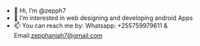 - 👋 Hi, I’m @zepph7
- 👀 I’m interested in web designing and developing android Apps 
- 📫 You can reach me by:
Whatsapp: +255759979611 &
Email:zepphaniah7@gmail.com


<!---
zepph7/zepph7 is a ✨ special ✨ repository because its `README.md` (this file) appears on your GitHub profile.
You can click the Preview link to take a look at your changes.
--->
